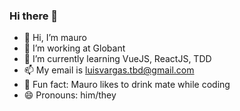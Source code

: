 ### Hi there 👋

- 👋 Hi, I’m mauro
- 👀 I’m working at Globant 
- 🌱 I’m currently learning VueJS, ReactJS, TDD
- 📫 My email is luisvargas.tbd@gmail.com
- 🧉 Fun fact: Mauro likes to drink mate while coding
- 😄 Pronouns: him/they


<!--
**mauroluis/mauroluis** is a ✨ _special_ ✨ repository because its `README.md` (this file) appears on your GitHub profile.

Here are some ideas to get you started:

- 🔭 I’m currently working on ...
- 🌱 I’m currently learning ...
- 👯 I’m looking to collaborate on ...
- 🤔 I’m looking for help with ...
- 💬 Ask me about ...
- 📫 How to reach me: ...
- 😄 Pronouns: ...

-->
